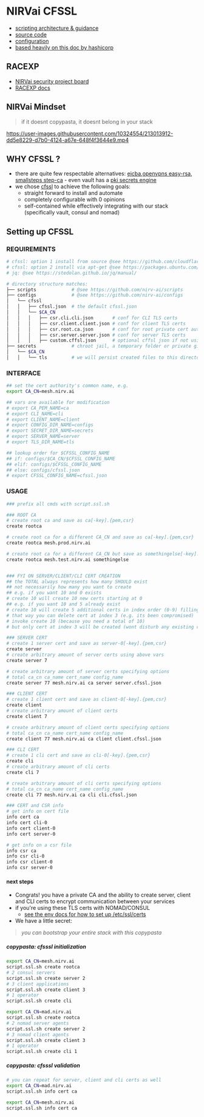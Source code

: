 # NIRVai CFSSL

- [scripting architecture & guidance](../scripts/README.md)
- [source code](https://github.com/nirv-ai/scripts/blob/develop/cloudflare/script.ssl.sh)
- [configuration](https://github.com/nirv-ai/configs/tree/develop/cfssl)
- [based heavily on this doc by hashicorp](https://developer.hashicorp.com/nomad/tutorials/transport-security/security-enable-tls)

## RACEXP

- [NIRVai security project board](https://github.com/orgs/nirv-ai/projects/6/views/1?filterQuery=repo%3A%22nirv-ai%2Fsecurity%22)
- [RACEXP docs](https://github.com/noahehall/theBookOfNoah/blob/master/0current/architectural%20thinking/0racexp.md)

## NIRVai Mindset

> if it doesnt copypasta, it doesnt belong in your stack

https://user-images.githubusercontent.com/10324554/213013912-dd5e8229-d7b0-4124-a67e-648f4f3644e9.mp4

## WHY CFSSL ?

- there are quite few respectable alternatives: [ejcba](https://www.ejbca.org/),[openvpns easy-rsa](https://github.com/OpenVPN/easy-rsa), [smallsteps step-ca](https://github.com/smallstep/certificates) - even vault has a [pki secrets engine](https://developer.hashicorp.com/vault/docs/secrets/pki)
- we chose [cfssl](https://blog.cloudflare.com/introducing-cfssl/) to achieve the following goals:
  - straight forward to install and automate
  - completely configurable with 0 opinions
  - self-contained while effectively integrating with our stack (specifically vault, consul and nomad)

## Setting up CFSSL

### REQUIREMENTS

```sh
# cfssl: option 1 install from source @see https://github.com/cloudflare/cfssl
# cfssl: option 2 install via apt-get @see https://packages.ubuntu.com/search?keywords=golang-cfssl
# jq: @see https://stedolan.github.io/jq/manual/

# directory structure matches:
├── scripts             # @see https://github.com/nirv-ai/scripts
├── configs             # @see https://github.com/nirv-ai/configs
│   └── cfssl
│   │   ├── cfssl.json  # the default cfssl.json
│   │   └── $CA_CN
│   │   │   ├── csr.cli.cli.json       # conf for CLI TLS certs
│   │   │   ├── csr.client.client.json # conf for client TLS certs
│   │   │   ├── csr.root.ca.json       # conf for root private cert authority
│   │   │   ├── csr.server.server.json # conf for server TLS certs
│   │   │   ├── custom.cffsl.json      # optional cffsl json if not using default
├── secrets             # chroot jail, a temporary folder or private git repo
│   └── $CA_CN
│   │   └── tls         # we will persist created files to this directory
```

### INTERFACE

```sh
## set the cert authority's common name, e.g.
export CA_CN=mesh.nirv.ai

## vars are available for modification
# export CA_PEM_NAME=ca
# export CLI_NAME=cli
# export CLIENT_NAME=client
# export CONFIG_DIR_NAME=configs
# export SECRET_DIR_NAME=secrets
# export SERVER_NAME=server
# export TLS_DIR_NAME=tls

## lookup order for $CFSSL_CONFIG_NAME
## if: configs/$CA_CN/$CFSSL_CONFIG_NAME
## elif: configs/$CFSSL_CONFIG_NAME
## else: configs/cfssl.json
# export CFSSL_CONFIG_NAME=cfssl.json

```

### USAGE

```sh
### prefix all cmds with script.ssl.sh

### ROOT CA
# create root ca and save as ca[-key].{pem,csr}
create rootca

# create root ca for a different CA_CN and save as ca[-key].{pem,csr}
create rootca mesh.prod.nirv.ai

# create root ca for a different CA_CN but save as somethingelse[-key].{pem,csr}
create rootca mesh.test.nirv.ai somethingelse


### FYI ON SERVER/CLIENT/CLI CERT CREATION
## the TOTAL always represents how many SHOULD exist
## not necessarily how many you want to create
## e.g. if you want 10 and 0 exists
# create 10 will create 10 new certs starting at 0
## e.g. if you want 10 and 5 already exist
# create 10 will create 5 additional certs in index order (0-9) filling in any gaps
# that way you can delete cert at index 3 (e.g. its been compromised)
# invoke create 10 (because you need a total of 10)
# but only cert at index 3 will be created (wont disturb any existing certs)

### SERVER CERT
# create 1 server cert and save as server-0[-key].{pem,csr}
create server
# create arbitrary amount of server certs using above vars
create server 7

# create arbitrary amount of server certs specifying options
# total ca_cn ca_name cert_name config_name
create server 77 mesh.nirv.ai ca server server.cfssl.json

### CLIENT CERT
# create 1 client cert and save as client-0[-key].{pem,csr}
create client
# create arbitrary amount of client certs
create client 7

# create arbitrary amount of client certs specifying options
# total ca_cn ca_name cert_name config_name
create client 77 mesh.nirv.ai ca client client.cfssl.json

### CLI CERT
# create 1 cli cert and save as cli-0[-key].{pem,csr}
create cli
# create arbitrary amount of cli certs
create cli 7

# create arbitrary amount of cli certs specifying options
# total ca_cn ca_name cert_name config_name
create cli 77 mesh.nirv.ai ca cli cli.cfssl.json

### CERT and CSR info
# get info on cert file
info cert ca
info cert cli-0
info cert client-0
info cert server-0

# get info on a csr file
info csr ca
info csr cli-0
info csr client-0
info csr server-0
```

#### next steps

- Congrats! you have a private CA and the ability to create server, client and CLI certs to encrypt communication between your services
- if you're using these TLS certs with NOMAD/CONSUL
  - [see the env docs for how to set up /etc/ssl/certs](../env/README.md)
- We have a little secret:

> _you can bootstrap your entire stack with this copypasta_

##### copypasta: cfsssl initialization

```sh
export CA_CN=mesh.nirv.ai
script.ssl.sh create rootca
# 2 consul servers
script.ssl.sh create server 2
# 3 client applications
script.ssl.sh create client 3
# 1 operator
script.ssl.sh create cli

export CA_CN=mad.nirv.ai
script.ssl.sh create rootca
# 2 nomad server agents
script.ssl.sh create server 2
# 3 nomad client agents
script.ssl.sh create client 3
# 1 operator
script.ssl.sh create cli 1
```

##### copypasta: cfsssl validation

```sh
# you can repeat for server, client and cli certs as well
export CA_CN=mad.nirv.ai
script.ssl.sh info cert ca

export CA_CN=mesh.nirv.ai
script.ssl.sh info cert ca
```
